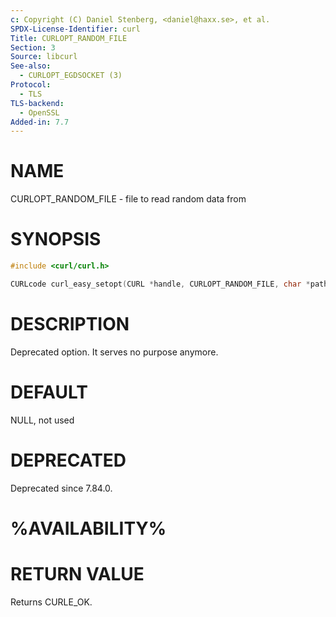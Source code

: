 ```yaml
---
c: Copyright (C) Daniel Stenberg, <daniel@haxx.se>, et al.
SPDX-License-Identifier: curl
Title: CURLOPT_RANDOM_FILE
Section: 3
Source: libcurl
See-also:
  - CURLOPT_EGDSOCKET (3)
Protocol:
  - TLS
TLS-backend:
  - OpenSSL
Added-in: 7.7
---
```


# NAME

CURLOPT_RANDOM_FILE - file to read random data from

# SYNOPSIS

~~~c
#include <curl/curl.h>

CURLcode curl_easy_setopt(CURL *handle, CURLOPT_RANDOM_FILE, char *path);
~~~

# DESCRIPTION

Deprecated option. It serves no purpose anymore.

# DEFAULT

NULL, not used

# DEPRECATED

Deprecated since 7.84.0.

# %AVAILABILITY%

# RETURN VALUE

Returns CURLE_OK.
